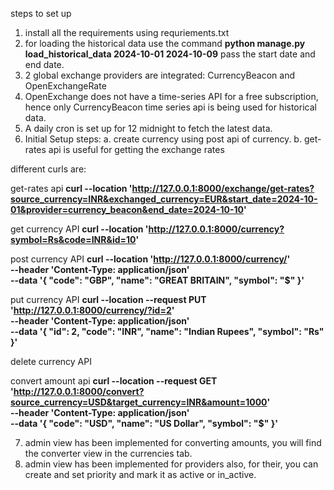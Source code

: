 steps to set up
1. install all the requirements using requriements.txt
2. for loading the historical data use the command
**python manage.py load_historical_data 2024-10-01 2024-10-09**
pass the start date and end date.
3. 2 global exchange providers are integrated: CurrencyBeacon and OpenExchangeRate
4. OpenExchange does not have a time-series API for a free subscription, hence only CurrencyBeacon time series api is being used for historical data.
5. A daily cron is set up for 12 midnight to fetch the latest data.
6. Initial Setup steps:
  a. create currency using post api of currency.
  b. get-rates api is useful for getting the exchange rates


different curls are:

get-rates api
**curl --location 'http://127.0.0.1:8000/exchange/get-rates?source_currency=INR&exchanged_currency=EUR&start_date=2024-10-01&provider=currency_beacon&end_date=2024-10-10'**

get currency API
**curl --location 'http://127.0.0.1:8000/currency?symbol=Rs&code=INR&id=10'**

post currency API
**curl --location 'http://127.0.0.1:8000/currency/' \
--header 'Content-Type: application/json' \
--data '{
    "code": "GBP",
    "name": "GREAT BRITAIN",
    "symbol": "$"
}'**

put currency API
**curl --location --request PUT 'http://127.0.0.1:8000/currency/?id=2' \
--header 'Content-Type: application/json' \
--data '{
    "id": 2,
    "code": "INR",
    "name": "Indian Rupees",
    "symbol": "Rs"
}'**

delete currency API

convert amount api
**curl --location --request GET 'http://127.0.0.1:8000/convert?source_currency=USD&target_currency=INR&amount=1000' \
--header 'Content-Type: application/json' \
--data '{
    "code": "USD",
    "name": "US Dollar",
    "symbol": "$"
}'**

7. admin view has been implemented for converting amounts, you will find the converter view in the currencies tab.
8. admin view has been implemented for providers also, for their, you can create and set priority and mark it as active or in_active.

